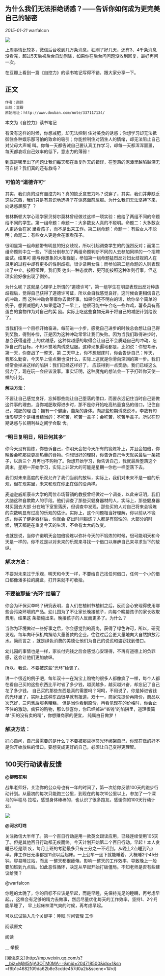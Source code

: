 ##  为什么我们无法拒绝诱惑？——告诉你如何成为更完美自己的秘密

_2015-01-21_ warfalcon

![](_resources/为什么我们无法拒绝诱惑？——告诉你如何成为更完美自己的秘密image0.jpg)

上周事情比较多，微信后台收到几万条消息，狂刷了好几天，还有3、4千条消息没看完，超过5天后被后台自动删除，如果你在后台问问题没收到回复，最好再问一次。  

在豆瓣上看到一篇《自控力》的读书笔记写得不错，跟大家分享一下。

## 正文

    
    
    作者：颜颜
    出处：豆瓣
    原始地址：http://www.douban.com/note/337117134/

本文为《自控力》读书笔记

有没有这样的时候，你想减肥，却无法控制 住对美食的诱惑；你想学习却无法抵御住各种娱乐那可怕的致命的吸引；你能控制住对陌生人的情绪，却无法阻止自己对父母大声喊
叫。你每一天都告诫自己要认真工作学习，却每一天都浑浑噩噩，每天都哀叹自己效率的低下，意志力的薄弱！

到底是哪里出了问题让我们每天都在重复昨天的错误，在堕落的泥潭里越陷越深无可自拔？我们真的还有救吗？

### 可怕的“道德许可”

其实，我们真的没有自控力吗？真的缺乏意志力吗？说穿了，其实，我们并非缺乏这些东西，我们只是有意识地选择了在诱惑面前屈服。为什么我们无法坚持下来，向诱惑屈服了
？

普林斯顿大学心理学家贝努尔莫林曾经做过这样一项实验：他给了两组不同的命题给不同的学生。第一组命题：命题一：大多数女人真的不聪明。命题二：大多数女人更适合在家
里看孩子，而不是出来工作。第二组命题：命题一：有些女人不聪明；命题二：有些女人更适合在家看孩子。

很明显第一组命题带有明显的妇女歧视，所以引起调查学生的的强烈反对；而第二组命题则中立一些，下面分别参加了两组命题判断不同的人去参加同样的一个招聘面试。结果可
能与你想象的大相径庭，参加第一组命题猛烈反对妇女歧视的人在录用的过程中却有更多的性别歧视，很少录用女性；而参加第二组命题的人则表现出了中立。按照常理，我们表
达出一种态度后，更可能按照这种准则行事，但这项实验好像出现了例外。

为什么呢？这就是心理学上所谓的“道德许可”，第一组学生在明显表现出反对种族歧视后，觉得自己获得了道德许可证，所以会自我感觉良好，这时候会更相信自己的冲动，而
这种冲动会带着你去做坏事。如果你还不明白的话，给你举个简单的例子，想要减肥的人如果运动了一早上，他很可能中午会吃一些炸鸡，薯条具有高蛋白的食物作为对自己的奖
励。实际上吃这些食物无异于将自己的减肥计划给毁了。

当我们往一个目标开始奋进，每前进一小步，感觉自己进步的时候总会想让自己得到奖励，得到补偿，正是因为这种冲动常常让我们失败。因为当我们取得进步时，总会获得道德
上的优越感，这种优越感的取得会让自己不会质疑自己的冲动，忘掉自己的目标，不知不觉地向诱惑屈服。这种现象遍地都是，比如说：你想考研，第一天，你奋战了一整天，第
二天早上，你不想起床时，你会告诉自己：昨天，我那么勤奋，今天早上偷点懒也没什么，实际上这就是你滑向深渊的第一步。我们经常会掉进这样的陷阱：我们已经这样好了，
应该得到一点奖励。我们已经这么努力了，现在玩一会应该没事。事实证明，这种魔鬼的想法会一下子打碎你天使一样的计划。

**解决方法：**

不要让自己感觉良好，忘掉那些能让自己堕落的借口，而要永远记住当时自己要做这件事的理由，当你减肥取得进步时，那不是你开始吃高热量食品的借口，记住自己，减肥的理
由：拥有一个健康，苗条的身体。向那些短期诱惑说不。李敖有句话形容这个是相当精当的：不吃苦，吃苦一辈子；会吃苦，吃苦半辈子。所以在短期诱惑与长期利益之间学会取
舍。

### “明日复明日，明日何其多”

你今天没有锻炼，你告诉自己，你明天会把今天所有的锻炼补上，并且会加倍，你晚餐会吃那些更高热量的食物。你想很好的理财，你告诉自己今天就买最后一条裙子，以后三个
月再也不购物了。你想开始学习，你告诉自己，我就最后堕落这个周末，星期一开始学习，实际上非常大的可能是星期一你也一样堕落下去。

我们对未来高度的乐观允许了我们当前的放纵，实际上，我们对未来不是一般的乐观，但在现实里，未来和现在你正在做的没两样。

麦迪逊威斯康辛大学的两位市场营销的教授曾经做过一个调查，以此来证明，我们大脑这种自欺欺人的手段。他们调查了那些买健身器材的人，实际上，那些健身器材买回去大部
分在地下室里落灰，但调查中发现，那些买的人对自己将来会锻炼的次数明显有过高的乐观的估计。实际上，这个问题相当好理解，你以前从不锻炼，你买了健身器材后，你就会
挤出时间锻炼？人都是有惯性的，大部分的时候，明天都是在重复今天的生活，不会有太大的改变。

也就是说，当你许诺明天会加倍锻炼以弥补今天的不锻炼的时候，很可能明天和今天是一样的，你不过是以对未来的乐观来寻找一个借口以麻痹自己来寻求当下的放纵。

### 解决方法：

不要对未来过于乐观，明天和今天一样，不要给自己找任何借口，任何一个小的借口都像潘多拉的魔盒，打开来就不可收拾。

### 不要被那些“光环”给骗了

你会为环保买单吗？研究表明，当人们在植树节植树之后，反而会心安理得使用哪些会污染环境的产品。幼儿园为了不让家长晚接孩子，向每个晚接孩子的家长收取费用，结果这
条措施出来，晚接孩子的人反而更多了。为什么？

当你为环境做过一些好事之后，你会感觉到的高尚，获得了绿色许可，所以，研究发现，每年向环保机构捐助大量善款的企业，往往过后会更大量地向大自然排放污水。简而言之
，就是绿色消费的美德让他们为自己的说谎和盗窃找到借口。

幼儿园的事情也是一样，家长付完钱之后会感觉心安理得，不再有道德上的负罪感，这会让他们更加放纵。

所以，我说，不要被这些“光环”给骗了。

讲一个很近的例子吧，每年双十一在淘宝上购物的很多人都像疯了一样，每个人都在看自己买的这些东西比平时省了多少钱，越买越多，越买越兴奋，却忘记了自己花了多少钱，
自己买的那些东西是真的需要吗？呵呵，不用说了，你是掉进省钱的光环里了，实际上这种东西很早就有报道，双十一，商家先提价再降价，商品以次充好，三包售后服务糟糕，
但是当你看到原价，再看见现在的价格时，你会止不住的激动，疯狂的购物，那么恭喜你，你已经掉进“省钱”的陷阱里，道理很简单“买的没有卖的精”，你想赚商家的便宜，
纯属白日做梦！

### 解决方法：

扪心自问，自己最需要的是什么？不要被那些标签光环绑架自己，你现在做的好不是你开始放纵的借口。要想变成更好的自己，必须让自己变得更理智。

## 100天行动读者反馈

**@柳暗花明**

战隼老师好，关注你的公众号也有一年的时间了，第一次给你反馈100天的跑步行动计划。从最初的每次只能跑三公里，到现在的每次10公里以上，参加了一个深马的半程马
拉松，感觉身体棒棒的，也认识了很多跑友。感谢你的100天行动计划。

![](_resources/为什么我们无法拒绝诱惑？——告诉你如何成为更完美自己的秘密image1.jpg)

**@河水叮咚**

关注微信大半年了。第一个百日行动是用一款英文跟读应用，已经连续使用105天了。但是其他百日行动都无疾而终。今天计划开始第二个百日行动。早起！本人贪睡已经是顽
疾，每月上班的考勤最多只有三分之一不迟到。从晚上2点睡到7点半。非工作日无事都是11点以后起床。一上公车一坐下就能睡着，大概睡2个45分钟。容易睡过站，而且
一整天都很疲倦。影响一整天的工作效率，导致晚上一般要加班到九点后。如此恶性循环，决定从早起开始打破僵局。不知老师是否有些建议给我？

@warfalcon

你睡的太晚了，你的目标不应该是早起，而是早睡，先保持充足的睡眠，再考虑早起。，这样会有足够的精力去做事，然后尽量优化每天的工作效率，坚持1、2个月能早睡了，
早上起床神清气爽的时候，再考虑早起。

可以试试输入几个关键字：睡眠 时间管理 工作

  

阅读原文

阅读

__ 举报

[阅读原文](http://mp.weixin.qq.com/s?__biz=MjM5NjA3OTM0MA==&mid=204718500&idx=1&sn
=f6b1c4682109da62b8e3cdde457d0a2b&scene=1#rd)

